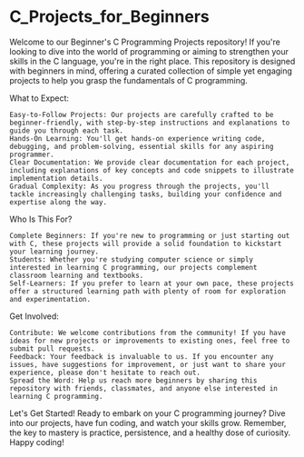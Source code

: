 # C_Projects_for_Beginners

Welcome to our Beginner's C Programming Projects repository! If you're looking to dive into the world of programming or aiming to strengthen your skills in the C language, you're in the right place. This repository is designed with beginners in mind, offering a curated collection of simple yet engaging projects to help you grasp the fundamentals of C programming.

What to Expect:

    Easy-to-Follow Projects: Our projects are carefully crafted to be beginner-friendly, with step-by-step instructions and explanations to guide you through each task.
    Hands-On Learning: You'll get hands-on experience writing code, debugging, and problem-solving, essential skills for any aspiring programmer.
    Clear Documentation: We provide clear documentation for each project, including explanations of key concepts and code snippets to illustrate implementation details.
    Gradual Complexity: As you progress through the projects, you'll tackle increasingly challenging tasks, building your confidence and expertise along the way.

Who Is This For?

    Complete Beginners: If you're new to programming or just starting out with C, these projects will provide a solid foundation to kickstart your learning journey.
    Students: Whether you're studying computer science or simply interested in learning C programming, our projects complement classroom learning and textbooks.
    Self-Learners: If you prefer to learn at your own pace, these projects offer a structured learning path with plenty of room for exploration and experimentation.

Get Involved:

    Contribute: We welcome contributions from the community! If you have ideas for new projects or improvements to existing ones, feel free to submit pull requests.
    Feedback: Your feedback is invaluable to us. If you encounter any issues, have suggestions for improvement, or just want to share your experience, please don't hesitate to reach out.
    Spread the Word: Help us reach more beginners by sharing this repository with friends, classmates, and anyone else interested in learning C programming.

Let's Get Started!
Ready to embark on your C programming journey? Dive into our projects, have fun coding, and watch your skills grow. Remember, the key to mastery is practice, persistence, and a healthy dose of curiosity. Happy coding!
